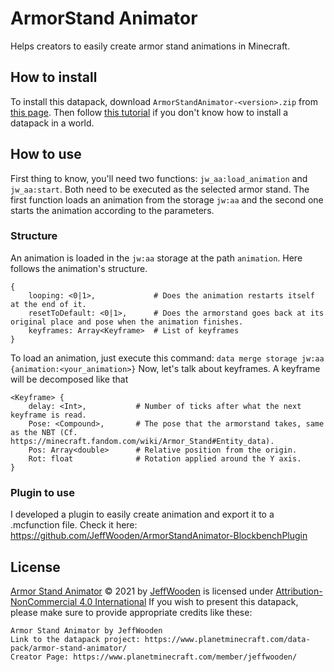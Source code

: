 # ArmorStand Animator
Helps creators to easily create armor stand animations in Minecraft.

## How to install
To install this datapack, download `ArmorStandAnimator-<version>.zip` from [this page](https://github.com/JeffWooden/ArmorStandAnimator-BlockbenchPlugin/releases). Then follow [this tutorial](https://minecraft.fandom.com/wiki/Tutorials/Installing_a_data_pack) if you don't know how to install a datapack in a world.

## How to use
First thing to know, you'll need two functions: `jw_aa:load_animation` and `jw_aa:start`.
Both need to be executed as the selected armor stand. The first function loads an animation from the storage `jw:aa` and the second one starts the animation according to the parameters.
### Structure
An animation is loaded in the `jw:aa` storage at the path `animation`. Here follows the animation's structure.
```
{
	looping: <0|1>, 			# Does the animation restarts itself at the end of it.
	resetToDefault: <0|1>,		# Does the armorstand goes back at its original place and pose when the animation finishes.
	keyframes: Array<Keyframe>	# List of keyframes
}
```
To load an animation, just execute this command: `data merge storage jw:aa {animation:<your_animation>}`
Now, let's talk about keyframes.
A keyframe will be decomposed like that
```
<Keyframe> {
	delay: <Int>, 			# Number of ticks after what the next keyframe is read.
	Pose: <Compound>, 		# The pose that the armorstand takes, same as the NBT (Cf. https://minecraft.fandom.com/wiki/Armor_Stand#Entity_data).
	Pos: Array<double> 		# Relative position from the origin.
	Rot: float 				# Rotation applied around the Y axis.
}
```

### Plugin to use
I developed a plugin to easily create animation and export it to a .mcfunction file.
Check it here: https://github.com/JeffWooden/ArmorStandAnimator-BlockbenchPlugin

## License
[Armor Stand Animator](https://www.planetminecraft.com/data-pack/armor-stand-animator/) © 2021 by [JeffWooden](https://www.planetminecraft.com/member/jeffwooden/) is licensed under [Attribution-NonCommercial 4.0 International](https://creativecommons.org/licenses/by-nc/4.0/)
If you wish to present this datapack, please make sure to provide appropriate credits like these:
```
Armor Stand Animator by JeffWooden
Link to the datapack project: https://www.planetminecraft.com/data-pack/armor-stand-animator/
Creator Page: https://www.planetminecraft.com/member/jeffwooden/
```